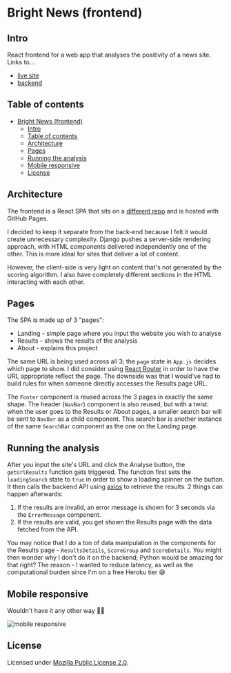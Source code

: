 # Bright News (frontend)

## Intro

React frontend for a web app that analyses the positivity of a news site. Links to...

- [live site](https://mihailthebuilder.github.io/bright-news-web-frontend/)
- [backend](https://github.com/mihailthebuilder/bright-news-backend)

## Table of contents

- [Bright News (frontend)](#bright-news-frontend)
  - [Intro](#intro)
  - [Table of contents](#table-of-contents)
  - [Architecture](#architecture)
  - [Pages](#pages)
  - [Running the analysis](#running-the-analysis)
  - [Mobile responsive](#mobile-responsive)
  - [License](#license)

## Architecture

The frontend is a React SPA that sits on a [different repo](https://github.com/mihailthebuilder/bright-news-web-frontend) and is hosted with GitHub Pages.

I decided to keep it separate from the back-end because I felt it would create unnecessary complexity. Django pushes a server-side rendering approach, with HTML components delivered independently one of the other. This is more ideal for sites that deliver a lot of content.

However, the client-side is very light on content that's not generated by the scoring algorithm. I also have completely different sections in the HTML interacting with each other.

## Pages

The SPA is made up of 3 "pages":

- Landing - simple page where you input the website you wish to analyse
- Results - shows the results of the analysis
- About - explains this project

The same URL is being used across all 3; the `page` state in `App.js` decides which page to show. I did consider using [React Router](https://reactrouter.com/) in order to have the URL appropriate reflect the page. The downside was that I would've had to build rules for when someone directly accesses the Results page URL.

The `Footer` component is reused across the 3 pages in exactly the same shape. The header (`NavBar`) component is also reused, but with a twist: when the user goes to the Results or About pages, a smaller search bar will be sent to `NavBar` as a child component. This search bar is another instance of the same `SearchBar` component as the one on the Landing page.

## Running the analysis

After you input the site's URL and click the Analyse button, the `getUrlResults` function gets triggered. The function first sets the `loadingSearch` state to `true` in order to show a loading spinner on the button. It then calls the backend API using [axios](https://www.npmjs.com/package/axios) to retrieve the results. 2 things can happen afterwards:

1. If the results are invalid, an error message is shown for 3 seconds via the `ErrorMessage` component.
2. If the results are valid, you get shown the Results page with the data fetched from the API.

You may notice that I do a ton of data manipulation in the components for the Results page - `ResultsDetails`, `ScoreGroup` and `ScoreDetails`. You might then wonder why I don't do it on the backend; Python would be amazing for that right? The reason - I wanted to reduce latency, as well as the computational burden since I'm on a free Heroku tier 😅

## Mobile responsive

Wouldn't have it any other way 📱🔥

![mobile responsive](demo/mobile-responsive.gif)

## License

Licensed under [Mozilla Public License 2.0](LICENSE).
